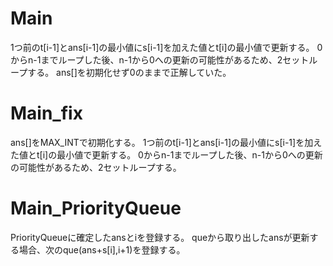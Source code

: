 # Main
1つ前のt\[i-1\]とans\[i-1\]の最小値にs\[i-1\]を加えた値とt\[i\]の最小値で更新する。
0からn-1までループした後、n-1から0への更新の可能性があるため、2セットループする。
ans\[\]を初期化せず0のままで正解していた。

# Main\_fix
ans\[\]をMAX\_INTで初期化する。
1つ前のt\[i-1\]とans\[i-1\]の最小値にs\[i-1\]を加えた値とt\[i\]の最小値で更新する。
0からn-1までループした後、n-1から0への更新の可能性があるため、2セットループする。

# Main_PriorityQueue
PriorityQueueに確定したansとiを登録する。
queから取り出したansが更新する場合、次のque(ans+s\[i\],i+1)を登録する。
